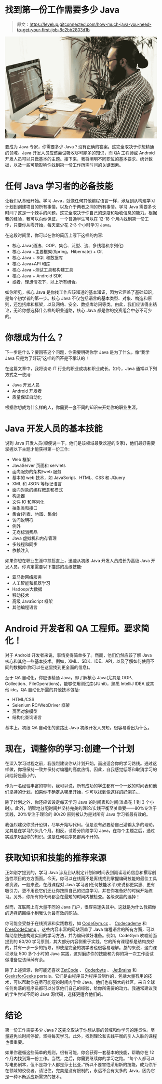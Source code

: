 # 找到第一份工作需要多少 Java

> 原文：<https://levelup.gitconnected.com/how-much-java-you-need-to-get-your-first-job-8c2bb2803d1b>

![](img/683372010e70ddb6c6cb22016084d2af.png)

要成为 Java 专家，你需要多少 Java？没有正确的答案。这完全取决于你想精通的领域。Java 开发人员应该尝试吸收尽可能多的知识，而 QA 工程师或 Android 开发人员可以只做基本的主题。接下来，我将阐明不同职位的基本要求、统计数据，以及一些可能影响你找到第一份工作所需时间的关键因素。

# 任何 Java 学习者的必备技能

让我们从基础开始。学习 Java，就像任何其他编程语言一样，涉及到从构建学习计划到创建项目的所有事情，以及介于两者之间的所有事情。学习 Java 需要多长时间？这是一个棘手的问题，这完全取决于你自己的速度和吸收信息的能力。根据我的经验，我可以向你保证，一个普通学生可以在 12-18 个月内找到第一份工作，只要你从零开始，每天至少花 2-3 个小时学习 Java。

在这段时间里，你可以在你的简历上写下这样的内容:

*   核心 Java(语法、OOP、集合、泛型、流、多线程和序列化)
*   核心 Java +主要框架(Spring，Hibernate) + Git
*   核心 Java + SQL 和数据库
*   核心 Java+API 和库
*   核心 Java +测试工具和构建工具
*   核心 Java + Android SDK
*   或者，理想情况下，以上所有组合。

如你所见，核心 Java 是你找工作应该知道的基本知识，因为它涵盖了基础知识，是每个初学者的第一步。核心 Java 不仅包括语言的基本类型、对象、构造和原则，还包括库和框架，以及网络、安全、数据库访问等类。由此，我们应该得出结论，无论你想选择什么样的职业道路，核心 Java 都是你的投资组合中必不可少的。

# 你想成为什么？

下一步是什么？要回答这个问题，你需要明确你学 Java 是为了什么。像“我学 Java 只是为了好玩”这样的回答是不承认的！

在这篇文章中，我将谈论 IT 行业的职业成功和职业成长。如今，Java 通常以下列方式之一使用:

*   Java 开发人员
*   Android 开发者
*   质量保证自动化

根据你想成为什么样的人，你需要一套不同的知识来开始你的职业生涯。

# Java 开发人员的基本技能

说到 Java 开发人员(顺便说一下，他们是该领域最受欢迎的专家)，他们最好需要掌握以下主题才能获得第一份工作:

*   Web 框架
*   JavaServer 页面和 servlets
*   面向服务的架构/web 服务
*   基本的 web 技术，如 JavaScript、HTML、CSS 和 JQuery
*   XML 和 JSON 等标记语言
*   面向对象的编程概念和模式
*   构造器
*   文件 IO 和序列化
*   抽象类和接口
*   集合(列表、地图、集合)
*   访问说明符
*   例外
*   无商标消费品
*   Java 虚拟机和内存管理
*   多线程和同步
*   依赖注入

如果你想在职业生涯中扶摇直上，迅速从初级 Java 开发人员成长为高级 Java 开发人员，你肯定需要以下描述的高级技能:

*   亚马逊网络服务
*   人工智能和机器学习
*   Hadoop/大数据
*   移动技术
*   高级 JavaScript 框架
*   其他编程语言

# Android 开发者和 QA 工程师。要求简化！

对于 Android 开发者来说，事情变得简单多了。然而，他们仍然应该了解 Java 核心和其他一些基本技术。例如，XML、SDK、IDE、API，以及了解如何使用不同的数据库(你可以在这里找到更全面的信息)。

至于 QA 自动化，你应该精通 Java，即了解核心 Java(尤其是 OOP、Collection、FileOperations)，能够使用测试库(JUnit)，熟悉 IntelliJ IDEA 或其他 ide。QA 自动化所需的其他技术包括:

*   HTML/CSS
*   Selenium RC/WebDriver 框架
*   页面对象模型
*   结构化查询语言

基本上，初级 QA 自动化的道路比 Java 初级开发人员短，很容易看出为什么。

# 现在，调整你的学习:创建一个计划

在深入学习过程之前，我强烈建议你从计划开始，画出适合你的学习路线。通过这样做，你将保持一致并保持对编程的高度热情。因此，自我感觉低落和取消学习的风险将是最小的。

作为一名经验丰富的导师，我可以说，所有成功的学生都有一个一致的时间表和他们坚持的计划。如果你不确定从哪里开始，你可以找到像[这样的好例子。](/what-you-should-learn-to-become-a-master-yoda-in-java-59c69207df78)

除了计划之外，你还应该设定每天学习 Java 的时间表和时间(准备花 1 到 3 个小时)。此外，明智地分配时间并坚持完美的理论/实践平衡至关重要——80%专注于实践，20%专注于理论的 80/20 原则被认为是对所有 Java 学习者最有效的。

我强烈建议你抛开恐惧，尽早开始写代码。但是没有必要给自己灌输太多的理论，尤其是在学习的头几个月。相反，试着分阶段学习 Java，在每个主题之后，通过实践来巩固你的知识。这是任何程序员都离不开的。

# 获取知识和技能的推荐来源

正如刚才提到的，学习 Java 涉及到从制定计划和时间表到阅读理论信息和撰写创造性项目的方方面面。今天，你可以在线而不是离线找到掌握编码技能的最佳工具和资源。一般来说，在线课程对 Java 学习者(任何技能水平)来说都更实惠、更有吸引力，更不用说它们还让你按照自己的进度学习，并在你准备好的时候开始练习。另外，你所有的代码都会在最短的时间内被检查。各级双赢的选择！

然而，互联网上有大量不同的 Java 门户，很容易迷失其中。这就是为什么我把你的选择范围缩小到我认为最有效的网站。

你可能会受益于在线资源和实践教程，如 [CodeGym.cc](https://codegym.cc/) 、 [Codecademy](https://www.codecademy.com/catalog/language/java) 和 [FreeCodeCamp](https://www.freecodecamp.org/) 。这些内容丰富的网站涵盖了 Java 编程语言的所有方面，可以帮助您快速构建实用的学习方法，并为编码做好准备。例如，CodeGym 吹嘘前面提到的 80/20 学习原则，其大部分内容侧重于实践。它的所有课程都是结构良好的，并有一步一步的指导，即使是完全的初学者也很容易理解。总的来说，这门课程涉及 500 多个小时的 Java 实践，这对磨练你的技能和为你的第一次工作面试做准备应该绰绰有余。

除了上述资源，你可能还喜欢 [ZetCode](http://zetcode.com/) 、 [Coderbyte](https://coderbyte.com/) 、 [JetBrains](https://www.jetbrains.com/idea/) 和 [GeeksforGeeks](https://www.geeksforgeeks.org/) portals。它们是由程序员为程序员制作的，包括大量有用的技术，可以帮助你在尽可能短的时间内学会 Java。他们也有强大的社区，来自全球任何角落的程序员都可以分享他们自己的经验，给你所需要的动力。我通常建议我的学生尝试不同的 Java 源代码，选择更适合他们的。

# 结论

第一份工作需要多少 Java？这完全取决于你想从事的领域和你学习的连贯性。尽量避免长时间停留，坚持每天学习。此外，找到理论和实践平衡的引人入胜的课程也很重要。

如果你遵循这些简单的规则，很有可能，你会获得一套基本的技能，帮助你在 12 个月内找到第一份工作。当然，之后，你需要继续你的学习之路。“每个人都可以写电影剧本，但不是每个人都是莎士比亚，”所以不要害怕采用新的技能，成为你所在领域的佼佼者。请记住，完美是没有限制的，永远不会有太多的 Java，因为它是一种不断适应新需求的技术。